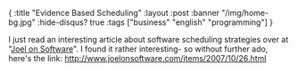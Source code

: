 {
  :title "Evidence Based Scheduling"
  :layout :post
  :banner "/img/home-bg.jpg"
  :hide-disqus? true
  :tags ["business" "english" "programming"]
}

I just read an interesting article about software scheduling strategies over at "[Joel on Software](http://www.joelonsoftware.com)". I found it rather interesting- so without further ado, here's the link: <http://www.joelonsoftware.com/items/2007/10/26.html>
